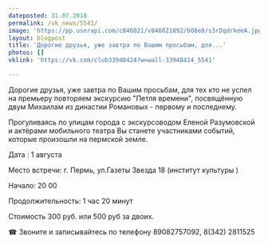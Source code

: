 ```yaml
---
dateposted: 31.07.2018
permalink: /vk_news/5541/
image: 'https://pp.userapi.com/c846021/v846021892/b08e0/s3rDqdrkeeA.jpg'
layout: blogpost
title: 'Дорогие друзья, уже завтра по Вашим просьбам, для...'
photos: []
vklink: 'https://vk.com/club33948424?w=wall-33948424_5541'

---
```

Дорогие друзья, уже завтра по Вашим просьбам, для тех кто не успел на премьеру повторяем экскурсию "Петля времени", посвящённую двум Михаилам из династии Романовых - первому и последнему. 
 

 
Прогуливаясь по улицам города с экскурсоводом Еленой Разумовской и актёрами мобильного театра Вы станете участниками событий, которые произошли на пермской земле. 
 
 
 
 Дата : 1 августа 
 
 Место встречи: г. Пермь, ул.Газеты Звезда 18 (институт культуры ) 
 
 Начало: 20 00 
 
Продолжительность: 1 час 20 минут 
 
Стоимость 300 руб. или 500 руб за двоих. 
 
 
 
 
 
☎ Звоните и записывайтесь по телефону 89082757092, 8(342) 2811525
